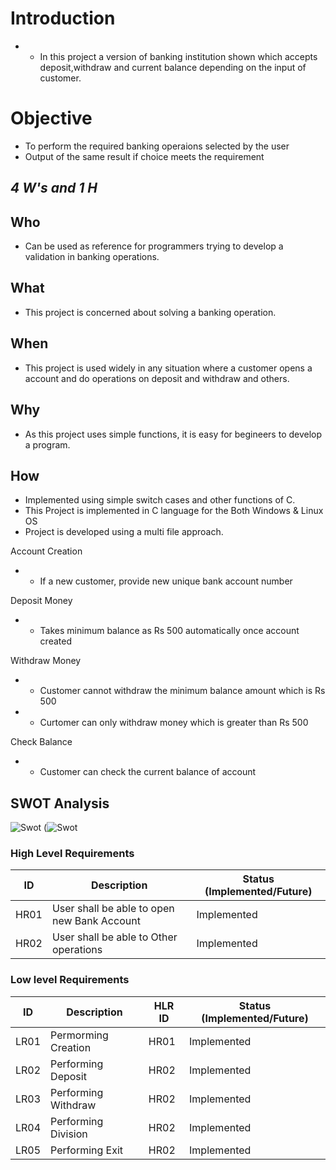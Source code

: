 # Introduction
+ * In this project a version of banking institution shown which accepts deposit,withdraw and current balance depending on the input of customer.

# Objective
+  To perform the required banking operaions selected by the user
+ Output of the same result if choice meets the requirement

## ***4 W's and 1 H***
## Who
- Can be used as reference for programmers trying to develop a validation in banking operations.
## What
- This project is concerned about solving a banking operation.
## When 
- This project is used widely in any situation where a customer opens a account and do operations on deposit and withdraw and others.
## Why
- As this project uses simple functions, it is easy for begineers to develop a program.
## How
- Implemented using simple switch cases and other functions of C.
- This Project is implemented in C language for the Both Windows & Linux OS
- Project is developed using a multi file approach.



 Account Creation
+ * If a new customer, provide new unique bank account number

 Deposit Money
+ * Takes minimum balance as Rs 500 automatically once account created
 
 Withdraw Money
+ * Customer cannot withdraw the minimum balance amount which is Rs 500
+ * Curtomer can only withdraw money which is greater than Rs 500
 
 Check Balance 
+ * Customer can check the current balance of account
 
 
 
## SWOT Analysis

![Swot](https://github.com/Shwetha-H/Stepin-Scientific-Calculator/blob/8511ab0ba9f79ff5e8ee53e530a3291c61a40eb9/5.%20Images/Swot.jpg)
(![Swot](https://github.com/sid1407099/bankoperations/blob/main/6_ImagesAndVideos/Screenshot%20(148).png)


### High Level Requirements 
| ID | Description | Status (Implemented/Future) | 
| ----- | ----- | ---------|
| HR01 | User shall be able to open new Bank Account | Implemented | 
| HR02 | User shall be able to Other operations | Implemented |


### Low level Requirements
| ID | Description | HLR ID | Status (Implemented/Future) |
| ------ | --------- | ------ | ----- |
| LR01 | Permorming Creation | HR01 | Implemented |
| LR02 | Performing Deposit | HR02 | Implemented |
| LR03 | Performing Withdraw | HR02 | Implemented |
| LR04 | Performing Division | HR02 | Implemented |
| LR05 | Performing Exit | HR02 | Implemented |





 
